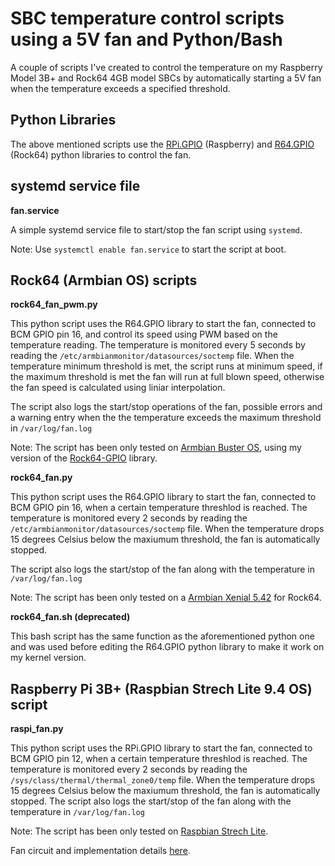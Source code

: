 # SBC temperature control scripts using a 5V fan and Python/Bash

A couple of scripts I've created to control the temperature on my Raspberry Model 3B+ and Rock64 4GB model SBCs by automatically starting a 5V fan when the temperature exceeds a specified threshold.

## Python Libraries

The above mentioned scripts use the [RPi.GPIO](https://pypi.org/project/RPi.GPIO/) (Raspberry) and [R64.GPIO](https://github.com/Matei-Ciobotaru/Rock64-R64.GPIO/blob/master/README.md) (Rock64) python libraries to control the fan.

## systemd service file

**fan.service**<br>

 A simple systemd service file to start/stop the fan script using `systemd`.

 Note: Use `systemctl enable fan.service` to start the script at boot.


## Rock64 (Armbian OS) scripts

**rock64_fan_pwm.py**<br>


 This python script uses the R64.GPIO library to start the fan, connected to BCM GPIO pin 16, and control its speed using PWM based on the temperature reading. The temperature is monitored every 5 seconds by reading the `/etc/armbianmonitor/datasources/soctemp` file. When the temperature minimum threshold is met, the script runs at minimum speed, if the maximum threshold is met the fan will run at full blown speed, otherwise the fan speed is calculated using liniar interpolation.

 The script also logs the start/stop operations of the fan, possible errors and a warning entry when the the temperature exceeds the maximum threshold in `/var/log/fan.log`

 Note: The script has been only tested on [Armbian Buster OS](https://www.armbian.com/rock64/), using my version of the [Rock64-GPIO](https://github.com/Matei-Ciobotaru/Rock64-R64.GPIO) library.


**rock64_fan.py**<br>

 This python script uses the R64.GPIO library to start the fan, connected to BCM GPIO pin 16, when a certain temperature threshlod is reached. The temperature is monitored every 2 seconds by reading the `/etc/armbianmonitor/datasources/soctemp` file. When the temperature drops 15 degrees Celsius below the maxiumum threshold, the fan is automatically stopped.

 The script also logs the start/stop of the fan along with the temperature in `/var/log/fan.log`

 Note: The script has been only tested on a [Armbian Xenial 5.42](https://www.armbian.com/rock64/) for Rock64.

**rock64_fan.sh (deprecated)**<br>

 This bash script has the same function as the aforementioned python one and was used before editing the R64.GPIO python library to make it work on my kernel version.

## Raspberry Pi 3B+ (Raspbian Strech Lite 9.4 OS) script

**raspi_fan.py**<br>

 This python script uses the RPi.GPIO library to start the fan, connected to BCM GPIO pin 12, when a certain temperature threshlod is reached. The temperature is monitored every 2 seconds by reading the `/sys/class/thermal/thermal_zone0/temp` file. When the temperature drops 15 degrees Celsius below the maxiumum threshold, the fan is automatically stopped. The script also logs the start/stop of the fan along with the temperature in `/var/log/fan.log`

 Note: The script has been only tested on [Raspbian Strech Lite](https://www.raspberrypi.org/downloads/raspbian/).

Fan circuit and implementation details [here](https://nimbus.go.ro/index.php/s/GJkNWaXBBjrQEtC).
